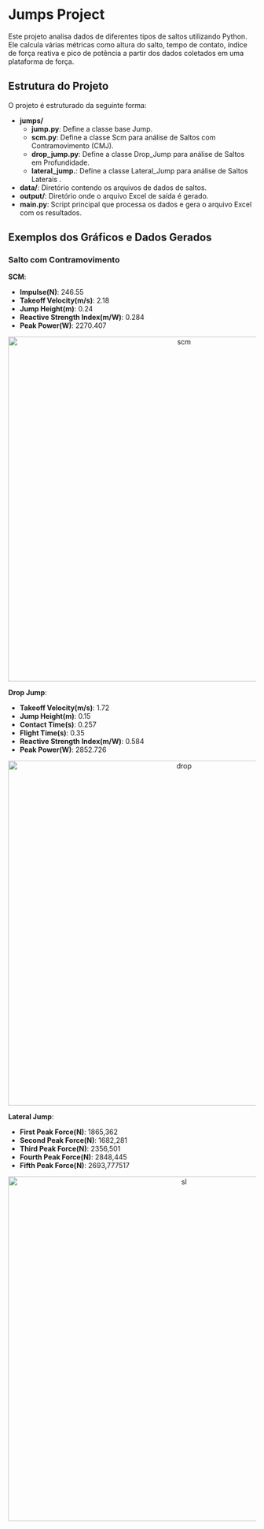 # Jumps Project

Este projeto analisa dados de diferentes tipos de saltos utilizando Python. Ele calcula várias métricas como altura do salto, tempo de contato, índice de força reativa e pico de potência a partir dos dados coletados em uma plataforma de força.

## Estrutura do Projeto
O projeto é estruturado da seguinte forma:

- **jumps/**
	- **jump.py**: Define a classe base Jump.
	- **scm.py**: Define a classe Scm para análise de Saltos com Contramovimento (CMJ).
	- **drop_jump.py**: Define a classe Drop_Jump para análise de Saltos em Profundidade.
	- **lateral_jump.**: Define a classe Lateral_Jump para análise de Saltos Laterais .
- **data/**: Diretório contendo os arquivos de dados de saltos.
- **output/**: Diretório onde o arquivo Excel de saída é gerado.
- **main.py**: Script principal que processa os dados e gera o arquivo Excel com os resultados.

## Exemplos dos Gráficos e Dados Gerados

### Salto com Contramovimento

**SCM**:
- **Impulse(N)**: 246.55
- **Takeoff Velocity(m/s)**: 2.18
- **Jump Height(m)**: 0.24  
- **Reactive Strength Index(m/W)**: 0.284
- **Peak Power(W)**: 2270.407

<div align="center">
	<img src="https://github.com/user-attachments/assets/0c70f707-51e7-4587-8b44-ec79b3cb966e" alt="scm" width="700">
</div>

**Drop Jump**:
- **Takeoff Velocity(m/s)**: 1.72
- **Jump Height(m)**: 0.15
- **Contact Time(s)**: 0.257
- **Flight Time(s)**: 0.35
- **Reactive Strength Index(m/W)**: 0.584
- **Peak Power(W)**: 2852.726

<div align="center">
  <img src="https://github.com/user-attachments/assets/5a47549e-5f7d-44ed-afed-c87d42936b27" alt="drop" width="700">
</div>

**Lateral Jump**:   
- **First Peak Force(N)**: 1865,362
- **Second Peak Force(N)**: 1682,281
- **Third Peak Force(N)**: 2356,501
- **Fourth  Peak Force(N)**: 2848,445
- **Fifth Peak Force(N)**: 2693,777517

<div align="center">
  <img src="https://github.com/user-attachments/assets/ce659e66-f063-481b-883f-8bdd32226685" alt="sl" width="700">
</div>
